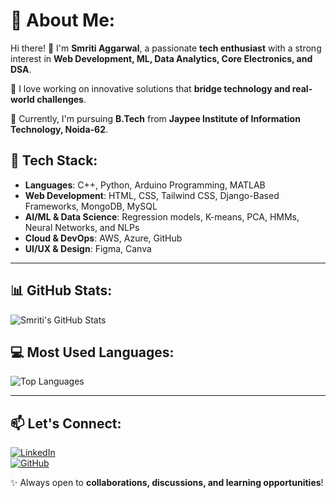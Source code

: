 # 💫 About Me:
Hi there! 👋 I'm **Smriti Aggarwal**, a passionate **tech enthusiast** with a strong interest in **Web Development, ML, Data Analytics, Core Electronics, and DSA**.  

🚀 I love working on innovative solutions that **bridge technology and real-world challenges**.

🔹 Currently, I'm pursuing **B.Tech** from **Jaypee Institute of Information Technology, Noida-62**.   

## 🔧 Tech Stack:
- **Languages**: C++, Python, Arduino Programming, MATLAB  
- **Web Development**: HTML, CSS, Tailwind CSS, Django-Based Frameworks, MongoDB, MySQL  
- **AI/ML & Data Science**: Regression models, K-means, PCA, HMMs, Neural Networks, and NLPs  
- **Cloud & DevOps**: AWS, Azure, GitHub  
- **UI/UX & Design**: Figma, Canva  

---

## 📊 GitHub Stats:
![Smriti's GitHub Stats](https://github-readme-stats.vercel.app/api?username=smritigit1202&include_all_commits=true&show_icons=true&theme=radical)


## 💻 Most Used Languages:
![Top Languages](https://github-readme-stats.vercel.app/api/top-langs/?username=smritigit1202&layout=compact&langs_count=10&theme=radical)  



---

## 📫 Let's Connect:
[![LinkedIn](https://img.shields.io/badge/LinkedIn-0A66C2?style=for-the-badge&logo=linkedin&logoColor=white)](https://www.linkedin.com/in/smriti-aggarwal-94210825a/)  
[![GitHub](https://img.shields.io/badge/GitHub-181717?style=for-the-badge&logo=github&logoColor=white)](https://github.com/smritigit1202)  

✨ Always open to **collaborations, discussions, and learning opportunities**!
